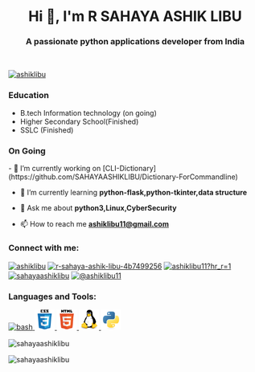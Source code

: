 <h1 align="center">Hi 👋, I'm R SAHAYA ASHIK LIBU</h1>
<h3 align="center">A passionate python applications developer from India</h3>
<img href="https://drive.google.com/file/d/1CzF-CQwOyeVzGlfskHPDv2Dvmet08Kwr/view?usp=share_link">

<p align="left"> <a href="https://twitter.com/ashiklibu" target="blank"><img src="https://img.shields.io/twitter/follow/ashiklibu?logo=twitter&style=for-the-badge" alt="ashiklibu" /></a> </p>
<h3>Education</h3>
<ul><li>B.tech Information technology (on going)</li>
<li>Higher Secondary School(Finished)</li>
<li>SSLC (Finished)</li></ul>

<h3>On Going</h1>
- 🔭 I’m currently working on [CLI-Dictionary](https://github.com/SAHAYAASHIKLIBU/Dictionary-ForCommandline)

- 🌱 I’m currently learning **python-flask,python-tkinter,data structure**

- 💬 Ask me about **python3,Linux,CyberSecurity**

- 📫 How to reach me **ashiklibu11@gmail.com**

<h3 align="left">Connect with me:</h3>
<p align="left">
<a href="https://twitter.com/ashiklibu" target="blank"><img align="center" src="https://raw.githubusercontent.com/rahuldkjain/github-profile-readme-generator/master/src/images/icons/Social/twitter.svg" alt="ashiklibu" height="30" width="40" /></a>
<a href="https://linkedin.com/in/r-sahaya-ashik-libu-4b7499256" target="blank"><img align="center" src="https://raw.githubusercontent.com/rahuldkjain/github-profile-readme-generator/master/src/images/icons/Social/linked-in-alt.svg" alt="r-sahaya-ashik-libu-4b7499256" height="30" width="40" /></a>
<a href="https://www.hackerrank.com/ashiklibu11?hr_r=1" target="blank"><img align="center" src="https://raw.githubusercontent.com/rahuldkjain/github-profile-readme-generator/master/src/images/icons/Social/hackerrank.svg" alt="ashiklibu11?hr_r=1" height="30" width="40" /></a>
<a href="https://www.leetcode.com/sahayaashiklibu" target="blank"><img align="center" src="https://raw.githubusercontent.com/rahuldkjain/github-profile-readme-generator/master/src/images/icons/Social/leet-code.svg" alt="sahayaashiklibu" height="30" width="40" /></a>
<a href="https://www.hackerearth.com/@ashiklibu11" target="blank"><img align="center" src="https://raw.githubusercontent.com/rahuldkjain/github-profile-readme-generator/master/src/images/icons/Social/hackerearth.svg" alt="@ashiklibu11" height="30" width="40" /></a>
</p>

<h3 align="left">Languages and Tools:</h3>
<p align="left"> <a href="https://www.gnu.org/software/bash/" target="_blank" rel="noreferrer"> <img src="https://www.vectorlogo.zone/logos/gnu_bash/gnu_bash-icon.svg" alt="bash" width="40" height="40"/> </a> <a href="https://www.w3schools.com/css/" target="_blank" rel="noreferrer"> <img src="https://raw.githubusercontent.com/devicons/devicon/master/icons/css3/css3-original-wordmark.svg" alt="css3" width="40" height="40"/> </a> <a href="https://www.w3.org/html/" target="_blank" rel="noreferrer"> <img src="https://raw.githubusercontent.com/devicons/devicon/master/icons/html5/html5-original-wordmark.svg" alt="html5" width="40" height="40"/> </a> <a href="https://www.linux.org/" target="_blank" rel="noreferrer"> <img src="https://raw.githubusercontent.com/devicons/devicon/master/icons/linux/linux-original.svg" alt="linux" width="40" height="40"/> </a> <a href="https://www.python.org" target="_blank" rel="noreferrer"> <img src="https://raw.githubusercontent.com/devicons/devicon/master/icons/python/python-original.svg" alt="python" width="40" height="40"/> </a> </p>

<p><img align="center" src="https://github-readme-stats.vercel.app/api/top-langs?username=sahayaashiklibu&show_icons=true&locale=en&layout=compact" alt="sahayaashiklibu" /></p>

<p><img align="center" src="https://github-readme-streak-stats.herokuapp.com/?user=sahayaashiklibu&" alt="sahayaashiklibu" /></p>

